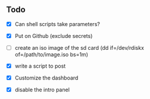 ## Todo

- [x] Can shell scripts take parameters?
- [x] Put on Github (exclude secrets)
- [ ] create an iso image of the sd card (dd if=/dev/rdiskx of=/path/to/image.iso bs=1m)
- [x] write a script to post
- [x] Customize the dashboard
- [x] disable the intro panel

